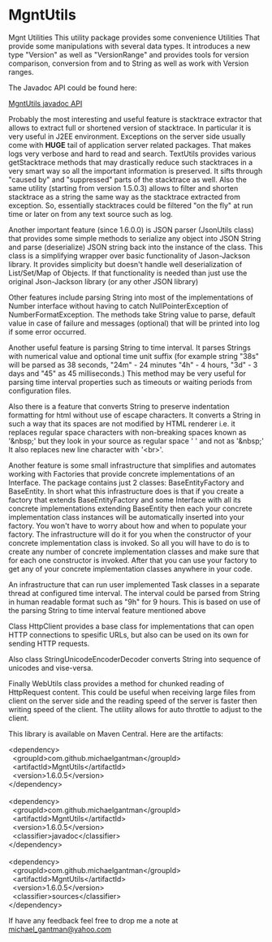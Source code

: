 # MgntUtils
Mgnt Utilities
This utility package provides some convenience Utilities That provide some manipulations with several data types.
It introduces a new type "Version" as well as "VersionRange" and provides tools for version comparison, conversion from
and to String as well as work with Version ranges.
<p>
The Javadoc API could be found here: <p><a href="http://michaelgantman.github.io/Mgnt/docs/">MgntUtils javadoc API</a></p>
Probably the most interesting and useful feature is stacktrace extractor that allows to extract full or shortened
version of stacktrace. In particular it is very useful in J2EE environment. Exceptions on the server side usually
come with <b>HUGE</b> tail of application server related packages. That makes logs very verbose and hard to read and
search. TextUtils provides various getStacktrace methods that may drastically reduce such stacktraces in a very smart
way so all the important information is preserved. It sifts through "caused by" and "suppressed" parts of the stacktrace
as well. Also the same utility (starting from version 1.5.0.3) allows to filter and shorten stacktrace as a string the same way 
as the stacktrace extracted from exception. So, essentially stacktraces could be filtered "on the fly" at run time or later on from 
any text source such as log.</p>
<p>
Another important feature (since 1.6.0.0) is JSON parser (JsonUtils class) that provides some simple methods to serialize
any object into JSON String and parse (deserialize) JSON string back into the instance of the class. This class is a simplifying wrapper 
over basic functionality of Jason-Jackson library. It provides simplicity but doesn't handle well deserialization of List/Set/Map of Objects.
If that functionality is needed than just use the original Json-Jackson library (or any other JSON library) 
</p>
<p>Other features include parsing String into most of the implementations of Number interface without having
to catch NullPointerException of NumberFormatException. The methods take String value to parse, default value in case of
failure and messages (optional) that will be printed into log if some error occurred.</p>
<p> 
Another useful feature is parsing String to time interval. It parses Strings with numerical value and optional time unit
suffix (for example  string "38s" will be parsed as 38 seconds, "24m" - 24 minutes "4h" - 4 hours, "3d" - 3 days and "45"
as 45 milliseconds.) This method may be very useful for parsing time interval properties such as timeouts or waiting
periods from configuration files.</p>
<p>
 Also there is a feature that converts String to preserve indentation formatting for html without use of escape
 characters. It converts a String in such a way that its spaces are not modified by HTML renderer i.e. it replaces
 regular space characters with non-breaking spaces known as '&amp;nbsp;' but they look in your source as regular space
 '  ' and not as '&amp;nbsp;' It also replaces new line character with '&lt;br&gt;'.
</p>
<p>
Another feature is some small infrastructure that simplifies and automates working with Factories that provide concrete 
implementations of an Interface. The package contains just 2 classes: BaseEntityFactory and BaseEntity. In short what 
this infrastructure does is that if you create a factory that extends BaseEntityFactory and some Interface with all its 
concrete implementations extending BaseEntity then each your concrete implementation class instances will be 
automatically inserted into your factory. You won't have to worry about how and when to populate your factory. 
The infrastructure will do it for you when the constructor of your concrete implementation class is invoked. So all you 
will have to do is to create any number of concrete implementation classes and make sure that for each one constructor 
is invoked. After that you can use your factory to get any of your concrete implementation classes anywhere in your code. 
</p>
<p>
An infrastructure that can run user implemented Task classes in a separate thread at configured 
time interval. The interval could be parsed from String in human readable format such as "9h" for 9 hours. This is based 
on use of the parsing String to time interval feature mentioned above 
</p>
<p>
Class HttpClient provides a base class for implementations that can open HTTP connections to spesific URLs, but also can
be used on its own for sending HTTP requests.
</p>
<p>Also class
StringUnicodeEncoderDecoder converts String into sequence of unicodes and vise-versa.</p> 
<p>Finally WebUtils class provides
a method for chunked reading of HttpRequest content. This could be useful when receiving large files from client on the
server side and the reading speed of the server is faster then writing speed of the client. The utility allows for
auto throttle to adjust to the client. </p>
This library is available on Maven Central. Here are the artifacts:<br>
<p>
        &lt;dependency&gt;<br>
            &nbsp;&nbsp;&lt;groupId&gt;com.github.michaelgantman&lt;&#47;groupId&gt;<br>
            &nbsp;&nbsp;&lt;artifactId&gt;MgntUtils&lt;&#47;artifactId&gt;<br>
            &nbsp;&nbsp;&lt;version&gt;1.6.0.5&lt;&#47;version&gt;<br>
        &lt;&#47;dependency&gt;<br><br>
        &lt;dependency&gt;<br>
            &nbsp;&nbsp;&lt;groupId&gt;com.github.michaelgantman&lt;&#47;groupId&gt;<br>
            &nbsp;&nbsp;&lt;artifactId&gt;MgntUtils&lt;&#47;artifactId&gt;<br>
            &nbsp;&nbsp;&lt;version&gt;1.6.0.5&lt;&#47;version&gt;<br>
            &nbsp;&nbsp;&lt;classifier&gt;javadoc&lt;&#47;classifier&gt;<br>
        &lt;&#47;dependency&gt;<br><br>
        &lt;dependency&gt;<br>
            &nbsp;&nbsp;&lt;groupId&gt;com.github.michaelgantman&lt;&#47;groupId&gt;<br>
            &nbsp;&nbsp;&lt;artifactId&gt;MgntUtils&lt;&#47;artifactId&gt;<br>
            &nbsp;&nbsp;&lt;version&gt;1.6.0.5&lt;&#47;version&gt;<br>
            &nbsp;&nbsp;&lt;classifier&gt;sources&lt;&#47;classifier&gt;<br>
        &lt;&#47;dependency&gt;<br>
</p>

If have any feedback feel free to drop me a note at michael_gantman@yahoo.com

